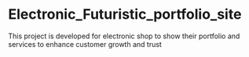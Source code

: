 # Electronic_Futuristic_portfolio_site
This project is developed for electronic shop to show their portfolio and services to enhance customer growth and trust
